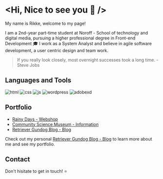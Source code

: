 # <Hi, Nice to see you 👋 />

My name is Rikke, welcome to my page!

I am a 2nd-year part-time student at Noroff - School of technology and digital media, pursuing a higher professional degree in Front-end Development :mortar_board: I work as a System Analyst and believe in agile software development, a user centric design and team work.

> If you really look closely, most overnight successes took a long time. - Steve Jobs

## Languages and Tools

![html](https://user-images.githubusercontent.com/85433495/224490067-8536bbd0-8a36-418c-9c9e-42a2126a09a6.png) ![css](https://user-images.githubusercontent.com/85433495/224490011-ed542f82-df96-49e7-b2e8-ded9f004996c.png) ![js](https://user-images.githubusercontent.com/85433495/224490069-8940b4be-6dba-483d-ab5d-99cfbe09b429.png) ![wordpress](https://user-images.githubusercontent.com/85433495/224490422-923bac3d-218a-4523-a7b3-f7a091a3c1f9.png) ![adobexd](https://user-images.githubusercontent.com/85433495/224490557-5d4c8df3-8813-4c95-be89-01a120f88141.png)

## Portfolio
- [Rainy Days - Webshop](https://boisterous-alpaca-260b5b.netlify.app/)
- [Community Science Museum - Information](https://silly-swirles-3ed29f.netlify.app/)
- [Retriever Gundog Blog - Blog](https://coruscating-blini-8ad5a3.netlify.app/)

Check out my personal [Retriever Gundog Blog - Blog](https://glowing-creponne-2e2b07.netlify.app/) to learn more about me and see my portfolio.

## Contact
Don't hisitate to get in touch! :star:


